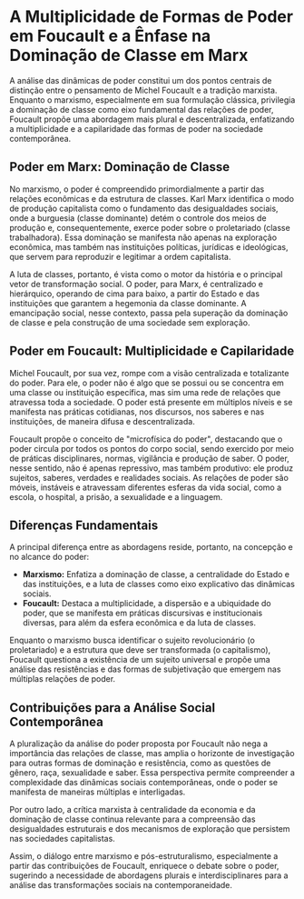 # A Multiplicidade de Formas de Poder em Foucault e a Ênfase na Dominação de Classe em Marx

A análise das dinâmicas de poder constitui um dos pontos centrais de distinção entre o pensamento de Michel Foucault e a tradição marxista. Enquanto o marxismo, especialmente em sua formulação clássica, privilegia a dominação de classe como eixo fundamental das relações de poder, Foucault propõe uma abordagem mais plural e descentralizada, enfatizando a multiplicidade e a capilaridade das formas de poder na sociedade contemporânea.

## Poder em Marx: Dominação de Classe

No marxismo, o poder é compreendido primordialmente a partir das relações econômicas e da estrutura de classes. Karl Marx identifica o modo de produção capitalista como o fundamento das desigualdades sociais, onde a burguesia (classe dominante) detém o controle dos meios de produção e, consequentemente, exerce poder sobre o proletariado (classe trabalhadora). Essa dominação se manifesta não apenas na exploração econômica, mas também nas instituições políticas, jurídicas e ideológicas, que servem para reproduzir e legitimar a ordem capitalista.

A luta de classes, portanto, é vista como o motor da história e o principal vetor de transformação social. O poder, para Marx, é centralizado e hierárquico, operando de cima para baixo, a partir do Estado e das instituições que garantem a hegemonia da classe dominante. A emancipação social, nesse contexto, passa pela superação da dominação de classe e pela construção de uma sociedade sem exploração.

## Poder em Foucault: Multiplicidade e Capilaridade

Michel Foucault, por sua vez, rompe com a visão centralizada e totalizante do poder. Para ele, o poder não é algo que se possui ou se concentra em uma classe ou instituição específica, mas sim uma rede de relações que atravessa toda a sociedade. O poder está presente em múltiplos níveis e se manifesta nas práticas cotidianas, nos discursos, nos saberes e nas instituições, de maneira difusa e descentralizada.

Foucault propõe o conceito de "microfísica do poder", destacando que o poder circula por todos os pontos do corpo social, sendo exercido por meio de práticas disciplinares, normas, vigilância e produção de saber. O poder, nesse sentido, não é apenas repressivo, mas também produtivo: ele produz sujeitos, saberes, verdades e realidades sociais. As relações de poder são móveis, instáveis e atravessam diferentes esferas da vida social, como a escola, o hospital, a prisão, a sexualidade e a linguagem.

## Diferenças Fundamentais

A principal diferença entre as abordagens reside, portanto, na concepção e no alcance do poder:

- **Marxismo:** Enfatiza a dominação de classe, a centralidade do Estado e das instituições, e a luta de classes como eixo explicativo das dinâmicas sociais.
- **Foucault:** Destaca a multiplicidade, a dispersão e a ubiquidade do poder, que se manifesta em práticas discursivas e institucionais diversas, para além da esfera econômica e da luta de classes.

Enquanto o marxismo busca identificar o sujeito revolucionário (o proletariado) e a estrutura que deve ser transformada (o capitalismo), Foucault questiona a existência de um sujeito universal e propõe uma análise das resistências e das formas de subjetivação que emergem nas múltiplas relações de poder.

## Contribuições para a Análise Social Contemporânea

A pluralização da análise do poder proposta por Foucault não nega a importância das relações de classe, mas amplia o horizonte de investigação para outras formas de dominação e resistência, como as questões de gênero, raça, sexualidade e saber. Essa perspectiva permite compreender a complexidade das dinâmicas sociais contemporâneas, onde o poder se manifesta de maneiras múltiplas e interligadas.

Por outro lado, a crítica marxista à centralidade da economia e da dominação de classe continua relevante para a compreensão das desigualdades estruturais e dos mecanismos de exploração que persistem nas sociedades capitalistas.

Assim, o diálogo entre marxismo e pós-estruturalismo, especialmente a partir das contribuições de Foucault, enriquece o debate sobre o poder, sugerindo a necessidade de abordagens plurais e interdisciplinares para a análise das transformações sociais na contemporaneidade.